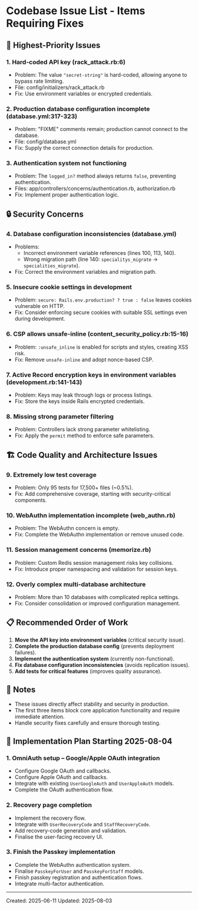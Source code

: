 # Codebase Issue List - Items Requiring Fixes

## 🚨 Highest-Priority Issues

### 1. Hard-coded API key (rack_attack.rb:6)
- Problem: The value `"secret-string"` is hard-coded, allowing anyone to bypass rate limiting.
- File: config/initializers/rack_attack.rb
- Fix: Use environment variables or encrypted credentials.

### 2. Production database configuration incomplete (database.yml:317-323)
- Problem: "FIXME" comments remain; production cannot connect to the database.
- File: config/database.yml
- Fix: Supply the correct connection details for production.

### 3. Authentication system not functioning
- Problem: The `logged_in?` method always returns `false`, preventing authentication.
- Files: app/controllers/concerns/authentication.rb, authorization.rb
- Fix: Implement proper authentication logic.

## 🔒 Security Concerns

### 4. Database configuration inconsistencies (database.yml)
- Problems:
  - Incorrect environment variable references (lines 100, 113, 140).
  - Wrong migration path (line 140: `specialitys_migrate` → `specialities_migrate`).
- Fix: Correct the environment variables and migration path.

### 5. Insecure cookie settings in development
- Problem: `secure: Rails.env.production? ? true : false` leaves cookies vulnerable on HTTP.
- Fix: Consider enforcing secure cookies with suitable SSL settings even during development.

### 6. CSP allows unsafe-inline (content_security_policy.rb:15-16)
- Problem: `:unsafe_inline` is enabled for scripts and styles, creating XSS risk.
- Fix: Remove `unsafe-inline` and adopt nonce-based CSP.

### 7. Active Record encryption keys in environment variables (development.rb:141-143)
- Problem: Keys may leak through logs or process listings.
- Fix: Store the keys inside Rails encrypted credentials.

### 8. Missing strong parameter filtering
- Problem: Controllers lack strong parameter whitelisting.
- Fix: Apply the `permit` method to enforce safe parameters.

## 🏗 Code Quality and Architecture Issues

### 9. Extremely low test coverage
- Problem: Only 95 tests for 17,500+ files (~0.5%).
- Fix: Add comprehensive coverage, starting with security-critical components.

### 10. WebAuthn implementation incomplete (web_authn.rb)
- Problem: The WebAuthn concern is empty.
- Fix: Complete the WebAuthn implementation or remove unused code.

### 11. Session management concerns (memorize.rb)
- Problem: Custom Redis session management risks key collisions.
- Fix: Introduce proper namespacing and validation for session keys.

### 12. Overly complex multi-database architecture
- Problem: More than 10 databases with complicated replica settings.
- Fix: Consider consolidation or improved configuration management.

## 📋 Recommended Order of Work

1. **Move the API key into environment variables** (critical security issue).
2. **Complete the production database config** (prevents deployment failures).
3. **Implement the authentication system** (currently non-functional).
4. **Fix database configuration inconsistencies** (avoids replication issues).
5. **Add tests for critical features** (improves quality assurance).

## 📝 Notes

- These issues directly affect stability and security in production.
- The first three items block core application functionality and require immediate attention.
- Handle security fixes carefully and ensure thorough testing.

## 🎯 Implementation Plan Starting 2025-08-04

### 1. OmniAuth setup – Google/Apple OAuth integration
- Configure Google OAuth and callbacks.
- Configure Apple OAuth and callbacks.
- Integrate with existing `UserGoogleAuth` and `UserAppleAuth` models.
- Complete the OAuth authentication flow.

### 2. Recovery page completion
- Implement the recovery flow.
- Integrate with `UserRecoveryCode` and `StaffRecoveryCode`.
- Add recovery-code generation and validation.
- Finalise the user-facing recovery UI.

### 3. Finish the Passkey implementation
- Complete the WebAuthn authentication system.
- Finalise `PasskeyForUser` and `PasskeyForStaff` models.
- Finish passkey registration and authentication flows.
- Integrate multi-factor authentication.

---

Created: 2025-06-11
Updated: 2025-08-03
